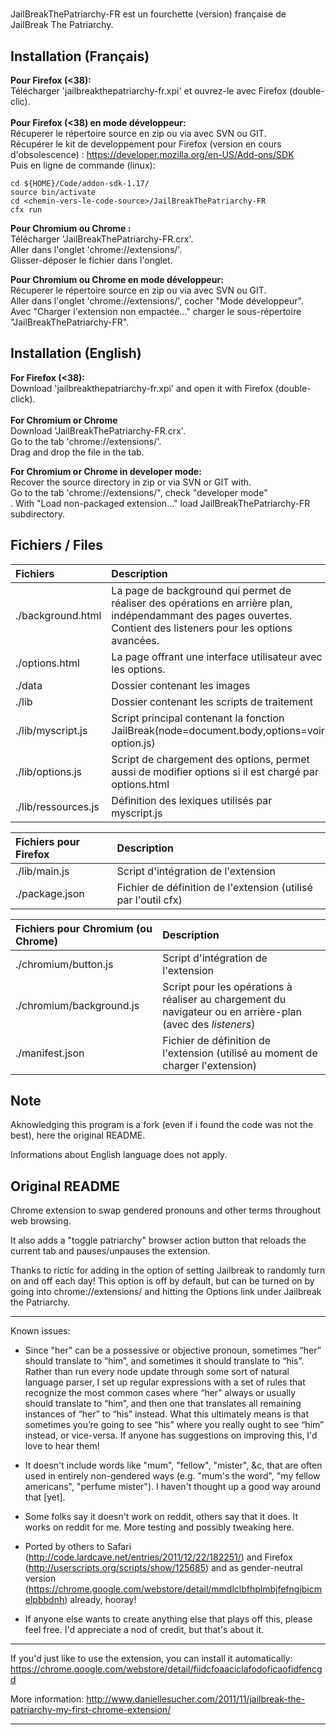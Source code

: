 #
JailBreakThePatriarchy-FR est un fourchette (version) française de JailBreak The Patriarchy.

Installation (Français)
--------------------------------------------------------------------------------------------------------------
**Pour Firefox (<38):**<br>
Télécharger 'jailbreakthepatriarchy-fr.xpi' et ouvrez-le avec Firefox (double-clic).<br>
<br>
**Pour Firefox (<38) en mode développeur:**<br>
Récuperer le répertoire source en zip ou  via avec SVN ou GIT.<br>
Récupérer le kit de developpement pour Firefox (version en cours d'obsolescence) :
https://developer.mozilla.org/en-US/Add-ons/SDK <br>
Puis en ligne de commande (linux):
```
cd ${HOME}/Code/addon-sdk-1.17/
source bin/activate
cd <chemin-vers-le-code-source>/JailBreakThePatriarchy-FR
cfx run
```

**Pour Chromium ou Chrome :**<br>
Télécharger 'JailBreakThePatriarchy-FR.crx'.<br>
Aller dans l'onglet 'chrome://extensions/'.<br>
Glisser-déposer le fichier dans l'onglet.<br>

**Pour Chromium ou Chrome en mode développeur:** <br>
Récuperer le répertoire source en zip ou  via avec SVN ou GIT.<br>
Aller dans l'onglet 'chrome://extensions/', cocher "Mode développeur".<br>
Avec "Charger l'extension non empactée..." charger le sous-répertoire "JailBreakThePatriarchy-FR".<br>

Installation (English)
--------------------------------------------------------------------------------------------------------------
**For Firefox (<38):** <br>
Download 'jailbreakthepatriarchy-fr.xpi' and open it with Firefox (double-click). <br>
<br>
**For Chromium or Chrome** <br>
Download 'JailBreakThePatriarchy-FR.crx'.<br>
Go to the tab 'chrome://extensions/'.<br>
Drag and drop the file in the tab. <br>

**For Chromium or Chrome in developer mode:** <br>
Recover the source directory in zip or via SVN or GIT with. <br>
Go to the tab 'chrome://extensions/", check "developer mode"<br>.
With "Load non-packaged extension..."  load JailBreakThePatriarchy-FR subdirectory.<br>

Fichiers / Files
--------------------------------------------------------------------------------------------------------------
|Fichiers | Description |
| :---| :---|
|./background.html | La page de background qui permet de réaliser des opérations en arrière plan, indépendammant des pages ouvertes. Contient des listeners pour les options avancées. |
|./options.html | La page offrant une interface utilisateur avec les options. |
|./data| Dossier contenant les images |
|./lib| Dossier contenant les scripts de traitement |
|./lib/myscript.js| Script principal contenant la fonction JailBreak(node=document.body,options=voir option.js) |
|./lib/options.js| Script de chargement des options, permet aussi de modifier options si il est chargé par options.html |
|./lib/ressources.js| Définition des lexiques utilisés par myscript.js |

|Fichiers pour Firefox | Description |
| :---| :---|
|./lib/main.js| Script d'intégration de l'extension |
|./package.json| Fichier de définition de l'extension (utilisé par l'outil cfx) |

|Fichiers pour Chromium (ou Chrome) | Description |
| :---| :---|
|./chromium/button.js| Script d'intégration de l'extension |
|./chromium/background.js| Script pour les opérations à réaliser au chargement du navigateur ou en arrière-plan (avec des _listeners_)|
|./manifest.json| Fichier de définition de l'extension (utilisé au moment de charger l'extension) |

Note
--------------------------------------------------------------------------------------------------------------
Aknowledging this program is a fork (even if i found the code was not the best), here the original README.

Informations about English language does not apply.

Original README
--------------------------------------------------------------------------------------------------------------
Chrome extension to swap gendered pronouns and other terms throughout web browsing.

It also adds a "toggle patriarchy" browser action button that reloads the current tab and pauses/unpauses the extension.

Thanks to rictic for adding in the option of setting Jailbreak to randomly turn on and off each day! This option is off by default, but can be turned on by going into chrome://extensions/ and hitting the Options link under Jailbreak the Patriarchy.

***

Known issues:

- Since "her" can be a possessive or objective pronoun, sometimes “her” should translate to “him”, and sometimes it should translate to “his”. Rather than run every node update through some sort of natural language parser, I set up regular expressions with a set of rules that recognize the most common cases where “her” always or usually should translate to “him”, and then one that translates all remaining instances of “her” to “his” instead. What this ultimately means is that sometimes you’re going to see “his” where you really ought to see “him” instead, or vice-versa. If anyone has suggestions on improving this, I'd love to hear them!

- It doesn't include words like "mum", "fellow", "mister", &c, that are often used in entirely non-gendered ways (e.g. "mum's the word", "my fellow americans", "perfume mister"). I haven't thought up a good way around that [yet].

- Some folks say it doesn't work on reddit, others say that it does. It works on reddit for me. More testing and possibly tweaking here.

- Ported by others to Safari (http://code.lardcave.net/entries/2011/12/22/182251/) and Firefox (http://userscripts.org/scripts/show/125685) and as gender-neutral version (https://chrome.google.com/webstore/detail/mmdlclbfhplmbjfefngjbicmelpbbdnh) already, hooray!

- If anyone else wants to create anything else that plays off this, please feel free. I'd appreciate a nod of credit, but that's about it.

***

If you'd just like to use the extension, you can install it automatically:
https://chrome.google.com/webstore/detail/fiidcfoaaciclafodoficaofidfencgd

More information:
http://www.daniellesucher.com/2011/11/jailbreak-the-patriarchy-my-first-chrome-extension/

-------------------------------------------------------------------------------------------------------------------------

